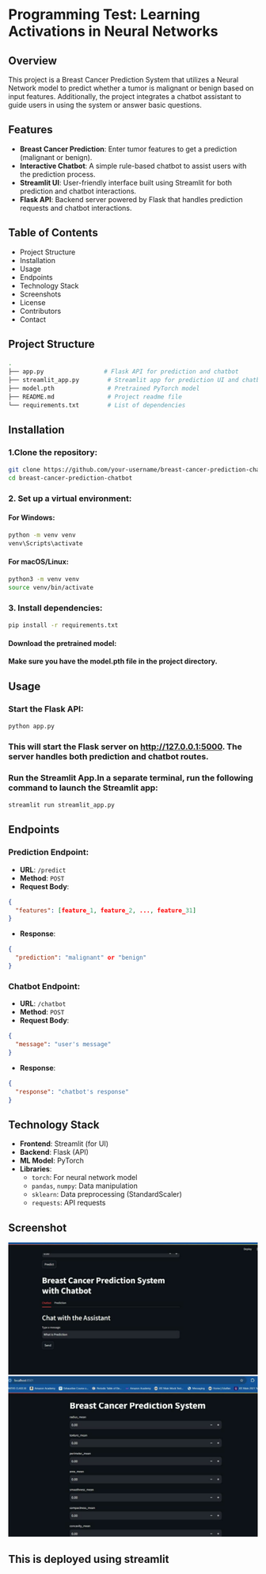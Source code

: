 #  Programming Test: Learning Activations in Neural Networks

## Overview
This project is a Breast Cancer Prediction System that utilizes a Neural Network model to predict whether a tumor is malignant or benign based on input features. Additionally, the project integrates a chatbot assistant to guide users in using the system or answer basic questions.

## Features
- **Breast Cancer Prediction**: Enter tumor features to get a prediction (malignant or benign).
- **Interactive Chatbot**: A simple rule-based chatbot to assist users with the prediction process.
- **Streamlit UI**: User-friendly interface built using Streamlit for both prediction and chatbot interactions.
- **Flask API**: Backend server powered by Flask that handles prediction requests and chatbot interactions.

## Table of Contents
- Project Structure
- Installation
- Usage
- Endpoints
- Technology Stack
- Screenshots
- License
- Contributors
- Contact

## Project Structure
```bash
.
├── app.py                 # Flask API for prediction and chatbot
├── streamlit_app.py        # Streamlit app for prediction UI and chatbot interface
├── model.pth               # Pretrained PyTorch model
├── README.md               # Project readme file
└── requirements.txt        # List of dependencies
```
## Installation

### 1.Clone the repository:
```bash
git clone https://github.com/your-username/breast-cancer-prediction-chatbot.git
cd breast-cancer-prediction-chatbot
```
### 2. Set up a virtual environment:

#### For Windows:
```bash
python -m venv venv
venv\Scripts\activate
```
#### For macOS/Linux:
```bash
python3 -m venv venv
source venv/bin/activate
```
### 3. Install dependencies:
```bash
pip install -r requirements.txt
```
#### Download the pretrained model:
#### Make sure you have the model.pth file in the project directory.
## Usage

### Start the Flask API:
```bash
python app.py
```
### This will start the Flask server on http://127.0.0.1:5000. The server handles both prediction and chatbot routes.

### Run the Streamlit App.In a separate terminal, run the following command to launch the Streamlit app:
```bash
streamlit run streamlit_app.py

```

## Endpoints

### Prediction Endpoint:
- **URL**: `/predict`
- **Method**: `POST`
- **Request Body**:
```json
{
  "features": [feature_1, feature_2, ..., feature_31]
}
```

- **Response**:
```json
{
  "prediction": "malignant" or "benign"
}
```
### Chatbot Endpoint:
- **URL**: `/chatbot`
- **Method**: `POST`
- **Request Body**:
```json
{
  "message": "user's message"
}
```
- **Response**:
```json
{
  "response": "chatbot's response"
}
```
## Technology Stack
- **Frontend**: Streamlit (for UI)
- **Backend**: Flask (API)
- **ML Model**: PyTorch
- **Libraries**:
  - `torch`: For neural network model
  - `pandas`, `numpy`: Data manipulation
  - `sklearn`: Data preprocessing (StandardScaler)
  - `requests`: API requests

## Screenshot

![Chatbot](https://github.com/Shrutakeerti/Assignment---27-09-2024/blob/main/Chatbot%20(2).png)
![Prediction features](https://github.com/Shrutakeerti/Assignment---27-09-2024/blob/main/prediction.jpeg)




## This is deployed using streamlit
